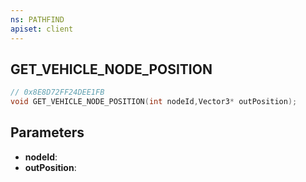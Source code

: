 ```yaml
---
ns: PATHFIND
apiset: client
---
```

## GET_VEHICLE_NODE_POSITION

```c
// 0x8E8D72FF24DEE1FB
void GET_VEHICLE_NODE_POSITION(int nodeId,Vector3* outPosition);
```


## Parameters
* **nodeId**:
* **outPosition**:



